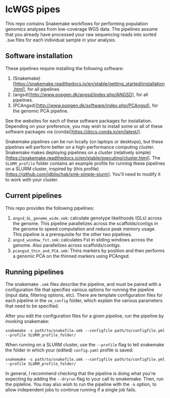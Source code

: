 # lcWGS pipes

This repo contains Snakemake workflows for performing population genomics analyses from low-coverage WGS data. The pipelines assume that you already have processed your raw sequencing reads into sorted `.bam` files for each individual sample in your analysis.  

## Software installation

These pipelines require installing the following software:

1. (Snakemake)[https://snakemake.readthedocs.io/en/stable/getting_started/installation.html], for all pipelines
2. (angsd)[http://www.popgen.dk/angsd/index.php/ANGSD], for all pipelines. 
3. (PCAngsd)[http://www.popgen.dk/software/index.php/PCAngsd], for the genomic PCA pipeline.

See the websites for each of these software packages for installation. Depending on your preference, you may wish to install some or all of these software packages via (conda)[https://docs.conda.io/en/latest/].

Snakemake pipelines can be run locally (on laptops or desktops), but these pipelines will perform better on a high-performance computing cluster. Snakemake makes deploying pipelines on a cluster (relatively simple)[https://snakemake.readthedocs.io/en/stable/executing/cluster.html]. The `SLURM_profile` folder contains an example profile for running these pipelines on a SLURM cluster, inspired by (this profile)[https://github.com/jdblischak/smk-simple-slurm]. You'll need to modify it to work with your cluster. 

## Current pipelines

This repo provides the following pipelines:

1. `angsd_GL_genome_wide.smk`: calculate genotype likelihoods (GLs) across the genome. This pipeline parallelizes across the scaffolds/contigs in the genome to speed computation and reduce peak memory usage. This pipeline is a prerequisite for the other two pipelines. 
2. `angsd_window_fst.smk`: calculates Fst in sliding windows across the genome. Also parallelizes across scaffolds/contigs.
3. `pcangsd_thin_and_PCA.smk`: Thins markers by position and then performs a genomic PCA on the thinned markers using PCAngsd. 

## Running pipelines

The snakemake `.smk` files describe the pipeline, and must be paired with a configuration file that specifies various options for running the pipeline (input data, filtering options, etc). There are template configuration files for each pipeline in the `sm_config` folder, which explain the various parameters that need to be specified.

After you edit the configuration files for a given pipeline, run the pipeline by invoking snakemake:

```
snakemake -s path/to/snakefile.smk --configfile path/to/configfile.yml --profile SLURM_profile_folder/
```

When running on a SLURM cluster, use the `--profile` flag to tell snakemake the folder in which your (edited) `config.yaml` profile is saved:

```
snakemake -s path/to/snakefile.smk --configfile path/to/configfile.yml --profile SLURM_profile_folder/
```

In general, I recommend checking that the pipeline is doing what you're expecting by adding the `--dryrun` flag to your call to smakemake. Then, run the pipleline. You may also wish to run the pipeline with the `-k` option, to allow independent jobs to continue running if a single job fails. 




